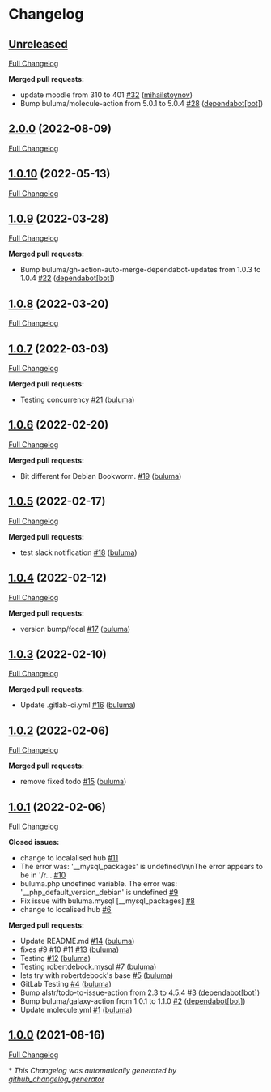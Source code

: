 # Changelog

## [Unreleased](https://github.com/buluma/ansible-role-moodle/tree/HEAD)

[Full Changelog](https://github.com/buluma/ansible-role-moodle/compare/2.0.0...HEAD)

**Merged pull requests:**

- update moodle from 310 to 401 [\#32](https://github.com/buluma/ansible-role-moodle/pull/32) ([mihailstoynov](https://github.com/mihailstoynov))
- Bump buluma/molecule-action from 5.0.1 to 5.0.4 [\#28](https://github.com/buluma/ansible-role-moodle/pull/28) ([dependabot[bot]](https://github.com/apps/dependabot))

## [2.0.0](https://github.com/buluma/ansible-role-moodle/tree/2.0.0) (2022-08-09)

[Full Changelog](https://github.com/buluma/ansible-role-moodle/compare/1.0.10...2.0.0)

## [1.0.10](https://github.com/buluma/ansible-role-moodle/tree/1.0.10) (2022-05-13)

[Full Changelog](https://github.com/buluma/ansible-role-moodle/compare/1.0.9...1.0.10)

## [1.0.9](https://github.com/buluma/ansible-role-moodle/tree/1.0.9) (2022-03-28)

[Full Changelog](https://github.com/buluma/ansible-role-moodle/compare/1.0.8...1.0.9)

**Merged pull requests:**

- Bump buluma/gh-action-auto-merge-dependabot-updates from 1.0.3 to 1.0.4 [\#22](https://github.com/buluma/ansible-role-moodle/pull/22) ([dependabot[bot]](https://github.com/apps/dependabot))

## [1.0.8](https://github.com/buluma/ansible-role-moodle/tree/1.0.8) (2022-03-20)

[Full Changelog](https://github.com/buluma/ansible-role-moodle/compare/1.0.7...1.0.8)

## [1.0.7](https://github.com/buluma/ansible-role-moodle/tree/1.0.7) (2022-03-03)

[Full Changelog](https://github.com/buluma/ansible-role-moodle/compare/1.0.6...1.0.7)

**Merged pull requests:**

- Testing concurrency [\#21](https://github.com/buluma/ansible-role-moodle/pull/21) ([buluma](https://github.com/buluma))

## [1.0.6](https://github.com/buluma/ansible-role-moodle/tree/1.0.6) (2022-02-20)

[Full Changelog](https://github.com/buluma/ansible-role-moodle/compare/1.0.5...1.0.6)

**Merged pull requests:**

- Bit different for Debian Bookworm. [\#19](https://github.com/buluma/ansible-role-moodle/pull/19) ([buluma](https://github.com/buluma))

## [1.0.5](https://github.com/buluma/ansible-role-moodle/tree/1.0.5) (2022-02-17)

[Full Changelog](https://github.com/buluma/ansible-role-moodle/compare/1.0.4...1.0.5)

**Merged pull requests:**

- test slack notification [\#18](https://github.com/buluma/ansible-role-moodle/pull/18) ([buluma](https://github.com/buluma))

## [1.0.4](https://github.com/buluma/ansible-role-moodle/tree/1.0.4) (2022-02-12)

[Full Changelog](https://github.com/buluma/ansible-role-moodle/compare/1.0.3...1.0.4)

**Merged pull requests:**

- version bump/focal [\#17](https://github.com/buluma/ansible-role-moodle/pull/17) ([buluma](https://github.com/buluma))

## [1.0.3](https://github.com/buluma/ansible-role-moodle/tree/1.0.3) (2022-02-10)

[Full Changelog](https://github.com/buluma/ansible-role-moodle/compare/1.0.2...1.0.3)

**Merged pull requests:**

- Update .gitlab-ci.yml [\#16](https://github.com/buluma/ansible-role-moodle/pull/16) ([buluma](https://github.com/buluma))

## [1.0.2](https://github.com/buluma/ansible-role-moodle/tree/1.0.2) (2022-02-06)

[Full Changelog](https://github.com/buluma/ansible-role-moodle/compare/1.0.1...1.0.2)

**Merged pull requests:**

- remove fixed todo [\#15](https://github.com/buluma/ansible-role-moodle/pull/15) ([buluma](https://github.com/buluma))

## [1.0.1](https://github.com/buluma/ansible-role-moodle/tree/1.0.1) (2022-02-06)

[Full Changelog](https://github.com/buluma/ansible-role-moodle/compare/1.0.0...1.0.1)

**Closed issues:**

- change to localalised hub [\#11](https://github.com/buluma/ansible-role-moodle/issues/11)
- The error was: '\_\_mysql\_packages' is undefined\n\nThe error appears to be in '/r... [\#10](https://github.com/buluma/ansible-role-moodle/issues/10)
- buluma.php undefined variable. The error was: '\_\_php\_default\_version\_debian' is undefined [\#9](https://github.com/buluma/ansible-role-moodle/issues/9)
- Fix issue with buluma.mysql \[\_\_mysql\_packages\] [\#8](https://github.com/buluma/ansible-role-moodle/issues/8)
- change to localised hub [\#6](https://github.com/buluma/ansible-role-moodle/issues/6)

**Merged pull requests:**

- Update README.md [\#14](https://github.com/buluma/ansible-role-moodle/pull/14) ([buluma](https://github.com/buluma))
- fixes \#9 \#10 \#11 [\#13](https://github.com/buluma/ansible-role-moodle/pull/13) ([buluma](https://github.com/buluma))
- Testing [\#12](https://github.com/buluma/ansible-role-moodle/pull/12) ([buluma](https://github.com/buluma))
- Testing robertdebock.mysql [\#7](https://github.com/buluma/ansible-role-moodle/pull/7) ([buluma](https://github.com/buluma))
- lets try with robertdebock's base [\#5](https://github.com/buluma/ansible-role-moodle/pull/5) ([buluma](https://github.com/buluma))
- GitLab Testing [\#4](https://github.com/buluma/ansible-role-moodle/pull/4) ([buluma](https://github.com/buluma))
- Bump alstr/todo-to-issue-action from 2.3 to 4.5.4 [\#3](https://github.com/buluma/ansible-role-moodle/pull/3) ([dependabot[bot]](https://github.com/apps/dependabot))
- Bump buluma/galaxy-action from 1.0.1 to 1.1.0 [\#2](https://github.com/buluma/ansible-role-moodle/pull/2) ([dependabot[bot]](https://github.com/apps/dependabot))
- Update molecule.yml [\#1](https://github.com/buluma/ansible-role-moodle/pull/1) ([buluma](https://github.com/buluma))

## [1.0.0](https://github.com/buluma/ansible-role-moodle/tree/1.0.0) (2021-08-16)

[Full Changelog](https://github.com/buluma/ansible-role-moodle/compare/7f04e3af153fe4de5db08c636a4899f7674b6940...1.0.0)



\* *This Changelog was automatically generated by [github_changelog_generator](https://github.com/github-changelog-generator/github-changelog-generator)*
